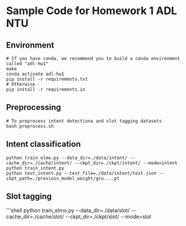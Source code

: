 # Sample Code for Homework 1 ADL NTU

## Environment
```shell
# If you have conda, we recommend you to build a conda environment called "adl-hw1"
make
conda activate adl-hw1
pip install -r requirements.txt
# Otherwise
pip install -r requirements.in
```

## Preprocessing
```shell
# To preprocess intent detectiona and slot tagging datasets
bash preprocess.sh
```

## Intent classification
```shell
python train_elmo.py --data_dir=./data/intent/ --cache_dir=./cache/intent/ --ckpt_dir=./ckpt/intent/ --mode=intent
python train_intent.py
python test_intent.py --test_file=./data/intent/test.json --ckpt_path=./previous_model_weight/gru....pt
```

## Slot tagging
'''shell
python train_elmo.py --data_dir=./data/slot/ --cache_dir=./cache/slot/ --ckpt_dir=./ckpt/slot/ --mode=slot

